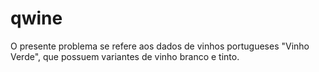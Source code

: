 # qwine
O presente problema se refere aos dados de vinhos portugueses "Vinho Verde", que possuem variantes de vinho branco e tinto.

